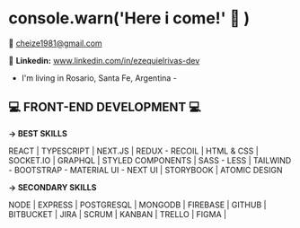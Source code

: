 # console.warn('Here i come!' :wave: )

:email: cheize1981@gmail.com

:link: **Linkedin:** www.linkedin.com/in/ezequielrivas-dev

- I'm living in Rosario, Santa Fe, Argentina -

## :computer: FRONT-END DEVELOPMENT :computer:

**-> BEST SKILLS**

REACT | TYPESCRIPT | NEXT.JS | REDUX - RECOIL |
HTML & CSS |
SOCKET.IO | GRAPHQL |
STYLED COMPONENTS | SASS - LESS | TAILWIND - BOOTSTRAP - MATERIAL UI - NEXT UI |
STORYBOOK | ATOMIC DESIGN 


**-> SECONDARY SKILLS**

NODE | EXPRESS | POSTGRESQL | MONGODB | FIREBASE |
GITHUB | BITBUCKET | JIRA | SCRUM | KANBAN | TRELLO | FIGMA |
 
